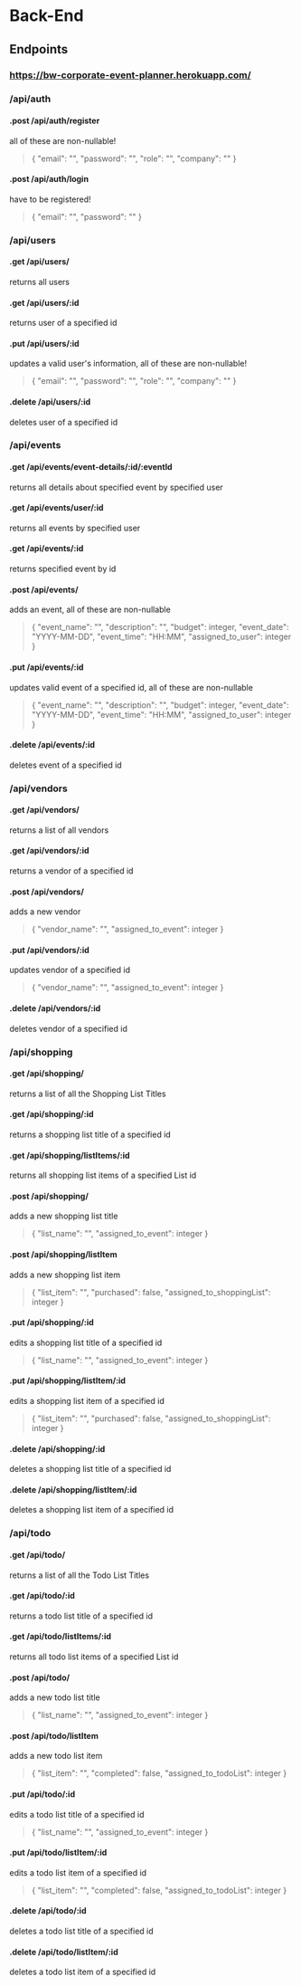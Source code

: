# Back-End

## Endpoints
### https://bw-corporate-event-planner.herokuapp.com/
### /api/auth

#### .post /api/auth/register
all of these are non-nullable! 
>{
	"email":  "", 
	"password": "", 
	"role": "",
	"company": ""
}

#### .post /api/auth/login
have to be registered!
>{
	"email": "", 
	"password": ""
}

### /api/users

#### .get /api/users/
returns all users

#### .get /api/users/:id
returns user of a specified id

#### .put /api/users/:id
updates a valid user's information, all of these are non-nullable!
> {
	"email": "", 
	"password": "", 
	"role": "",
	"company": ""
}

#### .delete /api/users/:id
deletes user of a specified id

### /api/events

#### .get /api/events/event-details/:id/:eventId
returns all details about specified event by specified user

#### .get /api/events/user/:id
returns all events by specified user

#### .get /api/events/:id
returns specified event by id

#### .post /api/events/
adds an event, all of these are non-nullable
>{
	"event_name": "",
    "description": "",
    "budget": integer,
    "event_date": "YYYY-MM-DD",
    "event_time": "HH:MM",
	"assigned_to_user": integer
}

#### .put /api/events/:id
updates valid event of a specified id, all of these are non-nullable
>{
    "event_name": "",
    "description": "",
    "budget": integer,
    "event_date": "YYYY-MM-DD",
    "event_time": "HH:MM",
    "assigned_to_user": integer
}

#### .delete /api/events/:id
deletes event of a specified id

### /api/vendors

#### .get /api/vendors/
returns a list of all vendors

#### .get /api/vendors/:id
returns a vendor of a specified id

#### .post /api/vendors/
adds a new vendor
>{
	"vendor_name": "",
	"assigned_to_event": integer
}

#### .put /api/vendors/:id
updates vendor of a specified id
>{
	"vendor_name": "",
	"assigned_to_event": integer
}

#### .delete /api/vendors/:id
deletes vendor of a specified id

### /api/shopping

#### .get /api/shopping/
returns a list of all the Shopping List Titles

#### .get /api/shopping/:id
returns a shopping list title of a specified id

#### .get /api/shopping/listItems/:id
returns all shopping list items of a specified List id

#### .post /api/shopping/
adds a new shopping list title 
>{
	"list_name": "",
	"assigned_to_event": integer
}

#### .post /api/shopping/listItem
adds a new shopping list item
>{
	"list_item": "",
	"purchased": false,
	"assigned_to_shoppingList": integer
}

#### .put /api/shopping/:id
edits a shopping list title of a specified id
>{
	"list_name": "",
	"assigned_to_event": integer
}

#### .put /api/shopping/listItem/:id
edits a shopping list item of a specified id
>{
	"list_item": "",
	"purchased": false,
	"assigned_to_shoppingList": integer
}

#### .delete /api/shopping/:id
deletes a shopping list title of a specified id

#### .delete /api/shopping/listItem/:id
deletes a shopping list item of a specified id

### /api/todo

#### .get /api/todo/
returns a list of all the Todo List Titles

#### .get /api/todo/:id
returns a todo list title of a specified id

#### .get /api/todo/listItems/:id
returns all todo list items of a specified List id

#### .post /api/todo/
adds a new todo list title 
>{
	"list_name": "",
	"assigned_to_event": integer
}

#### .post /api/todo/listItem
adds a new todo list item
>{
	"list_item": "",
	"completed": false,
	"assigned_to_todoList": integer
}

#### .put /api/todo/:id
edits a todo list title of a specified id
>{
	"list_name": "",
	"assigned_to_event": integer
}

#### .put /api/todo/listItem/:id
edits a todo list item of a specified id
>{
	"list_item": "",
	"completed": false,
	"assigned_to_todoList": integer
}

#### .delete /api/todo/:id
deletes a todo list title of a specified id

#### .delete /api/todo/listItem/:id
deletes a todo list item of a specified id